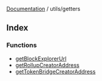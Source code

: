 [Documentation](../../README.md) / utils/getters

## Index

### Functions

- [getBlockExplorerUrl](functions/getBlockExplorerUrl.md)
- [getRollupCreatorAddress](functions/getRollupCreatorAddress.md)
- [getTokenBridgeCreatorAddress](functions/getTokenBridgeCreatorAddress.md)
